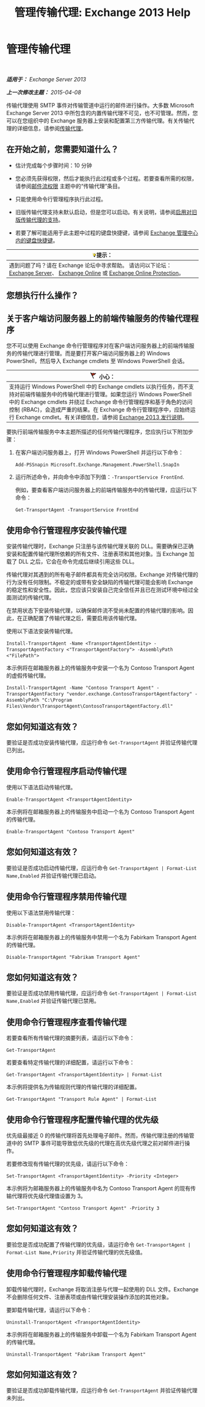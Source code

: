 ﻿---
title: '管理传输代理: Exchange 2013 Help'
TOCTitle: 管理传输代理
ms:assetid: f15ab7e4-015d-45b1-9c10-f733d7cd2a36
ms:mtpsurl: https://technet.microsoft.com/zh-cn/library/Bb125175(v=EXCHG.150)
ms:contentKeyID: 50491953
ms.date: 01/11/2018
mtps_version: v=EXCHG.150
ms.translationtype: HT
---

# 管理传输代理

 

_**适用于：** Exchange Server 2013_

_**上一次修改主题：** 2015-04-08_

传输代理使用 SMTP 事件对传输管道中运行的邮件进行操作。大多数 Microsoft Exchange Server 2013 中所包含的内置传输代理不可见，也不可管理。然而，您可以在您组织中的 Exchange 服务器上安装和配置第三方传输代理。有关传输代理的详细信息，请参阅[传输代理](transport-agents-exchange-2013-help.md)。

## 在开始之前，您需要知道什么？

  - 估计完成每个步骤时间：10 分钟

  - 您必须先获得权限，然后才能执行此过程或多个过程。若要查看所需的权限，请参阅[邮件流权限](mail-flow-permissions-exchange-2013-help.md) 主题中的“传输代理”条目。

  - 只能使用命令行管理程序执行此过程。

  - 旧版传输代理支持未默认启动，但是您可以启动。有关说明，请参阅[启用对旧版传输代理的支持](enable-support-for-legacy-transport-agents-exchange-2013-help.md)。

  - 若要了解可能适用于此主题中过程的键盘快捷键，请参阅 [Exchange 管理中心内的键盘快捷键](keyboard-shortcuts-in-the-exchange-admin-center-exchange-online-protection-help.md)。

<table>
<thead>
<tr class="header">
<th><img src="images/Bb124558.tip(EXCHG.150).gif" title="提示" alt="提示" />提示：</th>
</tr>
</thead>
<tbody>
<tr class="odd">
<td>遇到问题了吗？请在 Exchange 论坛中寻求帮助。 请访问以下论坛：<a href="https://go.microsoft.com/fwlink/p/?linkid=60612">Exchange Server</a>、 <a href="https://go.microsoft.com/fwlink/p/?linkid=267542">Exchange Online</a> 或 <a href="https://go.microsoft.com/fwlink/p/?linkid=285351">Exchange Online Protection</a>。</td>
</tr>
</tbody>
</table>


## 您想执行什么操作？

## 关于客户端访问服务器上的前端传输服务的传输代理程序

您不可以使用 Exchange 命令行管理程序对在客户端访问服务器上的前端传输服务的传输代理进行管理。而是要打开客户端访问服务器上的 Windows PowerShell，然后导入 Exchange cmdlets 至 Windows PowerShell 会话。

<table>
<thead>
<tr class="header">
<th><img src="images/Dd876845.Caution(EXCHG.150).gif" title="小心" alt="小心" />小心：</th>
</tr>
</thead>
<tbody>
<tr class="odd">
<td>支持运行 Windows PowerShell 中的 Exchange cmdlets 以执行任务，而不支持对前端传输服务中的传输代理进行管理。如果您运行 Windows PowerShell 中的 Exchange cmdlets 并绕过 Exchange 命令行管理程序和基于角色的访问控制 (RBAC)，会造成严重的结果。在 Exchange 命令行管理程序中，应始终运行 Exchange cmdlet。有关详细信息，请参阅 <a href="release-notes-for-exchange-2013-exchange-2013-help.md">Exchange 2013 发行说明</a>。</td>
</tr>
</tbody>
</table>


要执行前端传输服务中本主题所描述的任何传输代理程序，您应执行以下附加步骤：

1.  在客户端访问服务器上，打开 Windows PowerShell 并运行以下命令：
    
        Add-PSSnapin Microsoft.Exchange.Management.PowerShell.SnapIn

2.  运行所述命令，并向命令中添加下列值：`-TransportService FrontEnd`.
    
    例如，要查看客户端访问服务器上的前端传输服务中的传输代理，应运行以下命令：
    
        Get-TransportAgent -TransportService FrontEnd

## 使用命令行管理程序安装传输代理

安装传输代理时，Exchange 只注册与该传输代理关联的 DLL。需要确保已正确安装和配置传输代理所依赖的所有文件、注册表项和其他对象。当 Exchange 加载了 DLL 之后，它会在命令完成后继续引用这些 DLL。

传输代理对其遇到的所有电子邮件都具有完全访问权限。Exchange 对传输代理的行为没有任何限制。不稳定的或带有安全缺陷的传输代理可能会影响 Exchange 的稳定性和安全性。因此，您应该只安装自己完全信任并且已在测试环境中经过全面测试的传输代理。

在禁用状态下安装传输代理，以确保邮件流不受尚未配置的传输代理的影响。因此，在正确配置了传输代理之后，需要启用该传输代理。

使用以下语法安装传输代理。

    Install-TransportAgent -Name <TransportAgentIdentity> -TransportAgentFactory <"TransportAgentFactory"> -AssemblyPath <"FilePath">

本示例将在邮箱服务器上的传输服务中安装一个名为 Contoso Transport Agent 的虚假传输代理。

    Install-TransportAgent -Name "Contoso Transport Agent" -TransportAgentFactory "vendor.exchange.ContosoTransportAgentfactory" -AssemblyPath "C:\Program Files\Vendor\TransportAgent\ContosoTransportAgentFactory.dll"

## 您如何知道这有效？

要验证是否成功安装传输代理，应运行命令 `Get-TransportAgent` 并验证传输代理已列出。

## 使用命令行管理程序启动传输代理

使用以下语法启动传输代理。

    Enable-TransportAgent <TransportAgentIdentity>

本示例将在邮箱服务器上的传输服务中启动一个名为 Contoso Transport Agent 的传输代理。

    Enable-TransportAgent "Contoso Transport Agent"

## 您如何知道这有效？

要验证是否成功启动传输代理，应运行命令 `Get-TransportAgent | Format-List Name,Enabled` 并验证传输代理已启动。

## 使用命令行管理程序禁用传输代理

使用以下语法禁用传输代理：

    Disable-TransportAgent <TransportAgentIdentity>

本示例将在邮箱服务器上的传输服务中禁用一个名为 Fabirkam Transport Agent 的传输代理。

    Disable-TransportAgent "Fabrikam Transport Agent"

## 您如何知道这有效？

要验证是否成功禁用传输代理，应运行命令 `Get-TransportAgent | Format-List Name,Enabled` 并验证传输代理已禁用。

## 使用命令行管理程序查看传输代理

若要查看所有传输代理的摘要列表，请运行以下命令：

    Get-TransportAgent

若要查看特定传输代理的详细配置，请运行以下命令：

    Get-TransportAgent <TransportAgentIdentity> | Format-List

本示例将提供名为传输规则代理的传输代理的详细配置。

    Get-TransportAgent "Transport Rule Agent" | Format-List

## 使用命令行管理程序配置传输代理的优先级

优先级最接近 0 的传输代理将首先处理电子邮件。然而，传输代理注册的传输管道中的 SMTP 事件可能导致低优先级的代理在高优先级代理之前对邮件进行操作。

若要修改现有传输代理的优先级，请运行以下命令：

    Set-TransportAgent <TransportAgentIdentity> -Priority <Integer>

本示例将为邮箱服务器上的传输服务中名为 Contoso Transport Agent 的现有传输代理将优先级代理值设置为 3。

    Set-TransportAgent "Contoso Transport Agent" -Priority 3

## 您如何知道这有效？

要验您是否成功配置了传输代理的优先级，请运行命令 `Get-TransportAgent | Format-List Name,Priority` 并验证传输代理的优先级值。

## 使用命令行管理程序卸载传输代理

卸载传输代理时，Exchange 将取消注册与代理一起使用的 DLL 文件。Exchange 不会删除任何文件、注册表项或由传输代理安装操作添加的其他对象。

要卸载传输代理，请运行以下命令：

    Uninstall-TransportAgent <TransportAgentIdentity>

本示例将在邮箱服务器上的传输服务中卸载一个名为 Fabirkam Transport Agent 的传输代理。

    Uninstall-TransportAgent "Fabrikam Transport Agent"

## 您如何知道这有效？

要验证是否成功卸载传输代理，应运行命令 `Get-TransportAgent` 并验证传输代理未列出。

